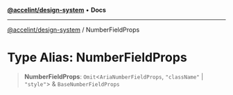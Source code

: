 [**@accelint/design-system**](../README.md) • **Docs**

***

[@accelint/design-system](../README.md) / NumberFieldProps

# Type Alias: NumberFieldProps

> **NumberFieldProps**: `Omit`\<`AriaNumberFieldProps`, `"className"` \| `"style"`\> & `BaseNumberFieldProps`
